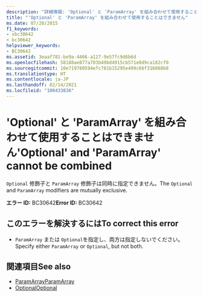 ```yaml
---
description: "詳細情報: 'Optional' と 'ParamArray' を組み合わせて使用することはできません"
title: "'Optional' と 'ParamArray' を組み合わせて使用することはできません"
ms.date: 07/20/2015
f1_keywords:
- vbc30642
- bc30642
helpviewer_keywords:
- BC30642
ms.assetid: 3eaaf781-be9a-4466-a127-9e57fc9d6b6d
ms.openlocfilehash: 58188ae877a703b49bd4915cb571e0d9ca182cf0
ms.sourcegitcommit: 10e719780594efc781b15295e499c66f316068b8
ms.translationtype: HT
ms.contentlocale: ja-JP
ms.lasthandoff: 02/14/2021
ms.locfileid: "100433836"
---
```

# <a name="optional-and-paramarray-cannot-be-combined"></a><span data-ttu-id="1eefd-103">'Optional' と 'ParamArray' を組み合わせて使用することはできません</span><span class="sxs-lookup"><span data-stu-id="1eefd-103">'Optional' and 'ParamArray' cannot be combined</span></span>

<span data-ttu-id="1eefd-104">`Optional` 修飾子と `ParamArray` 修飾子は同時に指定できません。</span><span class="sxs-lookup"><span data-stu-id="1eefd-104">The `Optional` and `ParamArray` modifiers are mutually exclusive.</span></span>  
  
 <span data-ttu-id="1eefd-105">**エラー ID:** BC30642</span><span class="sxs-lookup"><span data-stu-id="1eefd-105">**Error ID:** BC30642</span></span>  
  
## <a name="to-correct-this-error"></a><span data-ttu-id="1eefd-106">このエラーを解決するには</span><span class="sxs-lookup"><span data-stu-id="1eefd-106">To correct this error</span></span>  
  
- <span data-ttu-id="1eefd-107">`ParamArray` または `Optional`を指定し、両方は指定しないでください。</span><span class="sxs-lookup"><span data-stu-id="1eefd-107">Specify either `ParamArray` or `Optional`, but not both.</span></span>  
  
## <a name="see-also"></a><span data-ttu-id="1eefd-108">関連項目</span><span class="sxs-lookup"><span data-stu-id="1eefd-108">See also</span></span>

- [<span data-ttu-id="1eefd-109">ParamArray</span><span class="sxs-lookup"><span data-stu-id="1eefd-109">ParamArray</span></span>](../language-reference/modifiers/paramarray.md)
- [<span data-ttu-id="1eefd-110">Optional</span><span class="sxs-lookup"><span data-stu-id="1eefd-110">Optional</span></span>](../language-reference/modifiers/optional.md)
